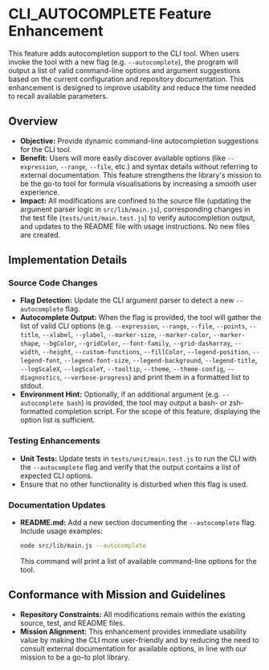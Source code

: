 # CLI_AUTOCOMPLETE Feature Enhancement

This feature adds autocompletion support to the CLI tool. When users invoke the tool with a new flag (e.g. `--autocomplete`), the program will output a list of valid command-line options and argument suggestions based on the current configuration and repository documentation. This enhancement is designed to improve usability and reduce the time needed to recall available parameters.

## Overview

- **Objective:** Provide dynamic command-line autocompletion suggestions for the CLI tool. 
- **Benefit:** Users will more easily discover available options (like `--expression`, `--range`, `--file`, etc.) and syntax details without referring to external documentation. This feature strengthens the library's mission to be the go-to tool for formula visualisations by increasing a smooth user experience.
- **Impact:** All modifications are confined to the source file (updating the argument parser logic in `src/lib/main.js`), corresponding changes in the test file (`tests/unit/main.test.js`) to verify autocompletion output, and updates to the README file with usage instructions. No new files are created.

## Implementation Details

### Source Code Changes

- **Flag Detection:** Update the CLI argument parser to detect a new `--autocomplete` flag. 
- **Autocomplete Output:** When the flag is provided, the tool will gather the list of valid CLI options (e.g. `--expression`, `--range`, `--file`, `--points`, `--title`, `--xlabel`, `--ylabel`, `--marker-size`, `--marker-color`, `--marker-shape`, `--bgColor`, `--gridColor`, `--font-family`, `--grid-dasharray`, `--width`, `--height`, `--custom-functions`, `--fillColor`, `--legend-position`, `--legend-font`, `--legend-font-size`, `--legend-background`, `--legend-title`, `--logScaleX`, `--logScaleY`, `--tooltip`, `--theme`, `--theme-config`, `--diagnostics`, `--verbose-progress`) and print them in a formatted list to stdout.
- **Environment Hint:** Optionally, if an additional argument (e.g. `--autocomplete bash`) is provided, the tool may output a bash- or zsh-formatted completion script. For the scope of this feature, displaying the option list is sufficient.

### Testing Enhancements

- **Unit Tests:** Update tests in `tests/unit/main.test.js` to run the CLI with the `--autocomplete` flag and verify that the output contains a list of expected CLI options. 
- Ensure that no other functionality is disturbed when this flag is used.

### Documentation Updates

- **README.md:** Add a new section documenting the `--autocomplete` flag. Include usage examples:
  ```sh
  node src/lib/main.js --autocomplete
  ```
  This command will print a list of available command-line options for the tool.

## Conformance with Mission and Guidelines

- **Repository Constraints:** All modifications remain within the existing source, test, and README files. 
- **Mission Alignment:** This enhancement provides immediate usability value by making the CLI more user-friendly and by reducing the need to consult external documentation for available options, in line with our mission to be a go-to plot library.
